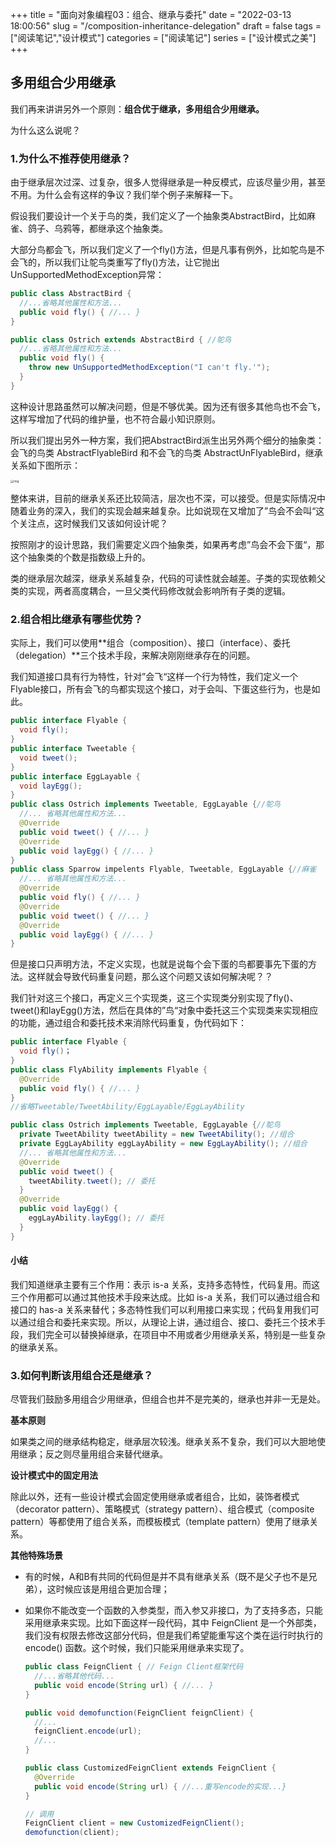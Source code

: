 +++
title = "面向对象编程03：组合、继承与委托"
date = "2022-03-13 18:00:56"
slug = "/composition-inheritance-delegation"
draft = false
tags = ["阅读笔记","设计模式"]
categories = ["阅读笔记"]
series = ["设计模式之美"]
+++

## 多用组合少用继承

我们再来讲讲另外一个原则：**组合优于继承，多用组合少用继承。**



为什么这么说呢？

### 1.为什么不推荐使用继承？

由于继承层次过深、过复杂，很多人觉得继承是一种反模式，应该尽量少用，甚至不用。为什么会有这样的争议？我们举个例子来解释一下。



假设我们要设计一个关于鸟的类，我们定义了一个抽象类AbstractBird，比如麻雀、鸽子、乌鸦等，都继承这个抽象类。

大部分鸟都会飞，所以我们定义了一个fly()方法，但是凡事有例外，比如鸵鸟是不会飞的，所以我们让鸵鸟类重写了fly()方法，让它抛出UnSupportedMethodException异常：

```java
public class AbstractBird {
  //...省略其他属性和方法...
  public void fly() { //... }
}

public class Ostrich extends AbstractBird { //鸵鸟
  //...省略其他属性和方法...
  public void fly() {
    throw new UnSupportedMethodException("I can't fly.'");
  }
}
```

这种设计思路虽然可以解决问题，但是不够优美。因为还有很多其他鸟也不会飞，这样写增加了代码的维护量，也不符合最小知识原则。



所以我们提出另外一种方案，我们把AbstractBird派生出另外两个细分的抽象类：会飞的鸟类 AbstractFlyableBird 和不会飞的鸟类 AbstractUnFlyableBird，继承关系如下图所示：

<img src="https://gitee.com/kiwi4814/pictures/raw/master/img/1e27919f63ef615dba98bc00673914b7.jpg" alt="img" style="zoom: 33%;" />

整体来讲，目前的继承关系还比较简洁，层次也不深，可以接受。但是实际情况中随着业务的深入，我们的实现会越来越复杂。比如说现在又增加了”鸟会不会叫“这个关注点，这时候我们又该如何设计呢？

按照刚才的设计思路，我们需要定义四个抽象类，如果再考虑”鸟会不会下蛋“，那这个抽象类的个数是指数级上升的。



类的继承层次越深，继承关系越复杂，代码的可读性就会越差。子类的实现依赖父类的实现，两者高度耦合，一旦父类代码修改就会影响所有子类的逻辑。

### 2.组合相比继承有哪些优势？

实际上，我们可以使用**组合（composition）、接口（interface）、委托（delegation）**三个技术手段，来解决刚刚继承存在的问题。

我们知道接口具有行为特性，针对”会飞“这样一个行为特性，我们定义一个Flyable接口，所有会飞的鸟都实现这个接口，对于会叫、下蛋这些行为，也是如此。

```java
public interface Flyable {
  void fly();
}
public interface Tweetable {
  void tweet();
}
public interface EggLayable {
  void layEgg();
}
public class Ostrich implements Tweetable, EggLayable {//鸵鸟
  //... 省略其他属性和方法...
  @Override
  public void tweet() { //... }
  @Override
  public void layEgg() { //... }
}
public class Sparrow impelents Flyable, Tweetable, EggLayable {//麻雀
  //... 省略其他属性和方法...
  @Override
  public void fly() { //... }
  @Override
  public void tweet() { //... }
  @Override
  public void layEgg() { //... }
}
```

但是接口只声明方法，不定义实现，也就是说每个会下蛋的鸟都要事先下蛋的方法。这样就会导致代码重复问题，那么这个问题又该如何解决呢？？

我们针对这三个接口，再定义三个实现类，这三个实现类分别实现了fly()、tweet()和layEgg()方法，然后在具体的”鸟“对象中委托这三个实现类来实现相应的功能，通过组合和委托技术来消除代码重复，伪代码如下：

```java
public interface Flyable {
  void fly()；
}
public class FlyAbility implements Flyable {
  @Override
  public void fly() { //... }
}
//省略Tweetable/TweetAbility/EggLayable/EggLayAbility

public class Ostrich implements Tweetable, EggLayable {//鸵鸟
  private TweetAbility tweetAbility = new TweetAbility(); //组合
  private EggLayAbility eggLayAbility = new EggLayAbility(); //组合
  //... 省略其他属性和方法...
  @Override
  public void tweet() {
    tweetAbility.tweet(); // 委托
  }
  @Override
  public void layEgg() {
    eggLayAbility.layEgg(); // 委托
  }
}
```

#### 小结

我们知道继承主要有三个作用：表示 is-a 关系，支持多态特性，代码复用。而这三个作用都可以通过其他技术手段来达成。比如 is-a 关系，我们可以通过组合和接口的 has-a 关系来替代；多态特性我们可以利用接口来实现；代码复用我们可以通过组合和委托来实现。所以，从理论上讲，通过组合、接口、委托三个技术手段，我们完全可以替换掉继承，在项目中不用或者少用继承关系，特别是一些复杂的继承关系。



### 3.如何判断该用组合还是继承？

尽管我们鼓励多用组合少用继承，但组合也并不是完美的，继承也并非一无是处。



**基本原则**

如果类之间的继承结构稳定，继承层次较浅。继承关系不复杂，我们可以大胆地使用继承；反之则尽量用组合来替代继承。



**设计模式中的固定用法**

除此以外，还有一些设计模式会固定使用继承或者组合，比如，装饰者模式（decorator pattern）、策略模式（strategy pattern）、组合模式（composite pattern）等都使用了组合关系，而模板模式（template pattern）使用了继承关系。



**其他特殊场景**

- 有的时候，A和B有共同的代码但是并不具有继承关系（既不是父子也不是兄弟），这时候应该是用组合更加合理；

- 如果你不能改变一个函数的入参类型，而入参又非接口，为了支持多态，只能采用继承来实现。比如下面这样一段代码，其中 FeignClient 是一个外部类，我们没有权限去修改这部分代码，但是我们希望能重写这个类在运行时执行的 encode() 函数。这个时候，我们只能采用继承来实现了。

  ```java
  public class FeignClient { // Feign Client框架代码
    //...省略其他代码...
    public void encode(String url) { //... }
  }
  
  public void demofunction(FeignClient feignClient) {
    //...
    feignClient.encode(url);
    //...
  }
  
  public class CustomizedFeignClient extends FeignClient {
    @Override
    public void encode(String url) { //...重写encode的实现...}
  }
  
  // 调用
  FeignClient client = new CustomizedFeignClient();
  demofunction(client);
  ```



